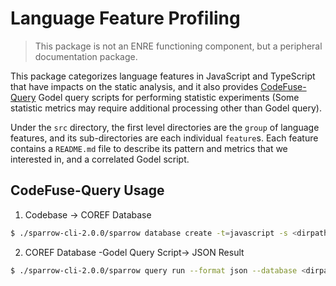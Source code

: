 # Language Feature Profiling

> This package is not an ENRE functioning component, but a peripheral documentation
> package.

This package categorizes language features in JavaScript and TypeScript that have impacts
on the static analysis, and it also
provides [CodeFuse-Query](https://github.com/codefuse-ai/CodeFuse-Query) Godel query
scripts for performing statistic experiments (Some statistic metrics may require
additional processing other than Godel query).

Under the `src` directory, the first level directories are the `group` of language
features, and its sub-directories are each individual `feature`s. Each feature contains
a `README.md` file to describe its pattern and metrics that we interested in, and a
correlated Godel script.

## CodeFuse-Query Usage

1. Codebase -> COREF Database

```bash
$ ./sparrow-cli-2.0.0/sparrow database create -t=javascript -s <dirpath> <savedirname>
```

2. COREF Database -Godel Query Script-> JSON Result

```bash
$ ./sparrow-cli-2.0.0/sparrow query run --format json --database <dirpath> --gdl <filepath> --output <dirpath>
```
